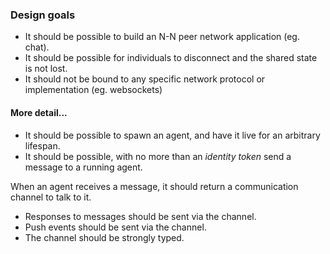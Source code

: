 ### Design goals

- It should be possible to build an N-N peer network application (eg. chat).
- It should be possible for individuals to disconnect and the shared state is not lost.
- It should not be bound to any specific network protocol or implementation (eg. websockets)

#### More detail...

- It should be possible to spawn an agent, and have it live for an arbitrary lifespan.
- It should be possible, with no more than an *identity token* send a message to a running agent.

When an agent receives a message, it should return a communication channel to talk to it.

- Responses to messages should be sent via the channel.
- Push events should be sent via the channel.
- The channel should be strongly typed. 